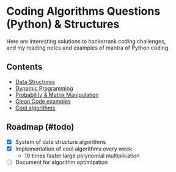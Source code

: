 # Coding Algorithms Questions (Python) & Structures
Here are interesting solutions to hackerrank coding challenges,  
and my reading notes and examples of mantra of Python coding.


## Contents
- [Data Structures](data_structure/)
- [Dynamic Programming](dynamic_programming/)
- [Probability & Matrix Manipulation](math)
- [Clean Code examples](clean_code_examples/)
- [Cool algorithms](awesome_implentations/fft.py)

## Roadmap (#todo)

- [x] System of data structure algorithms
- [x] Implementation of cool algorithms every week
  - 10 times faster large polynomial multiplication
- [ ] Document for algorithm optimization 